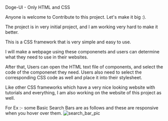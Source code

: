 Doge-UI - Only HTML and CSS 

Anyone is welcome to Contribute to this project. Let's make it big :).

The project is in very initial project, and I am working very hard to make it better.

This is a CSS framework that is very simple and easy to use.

I will make a webpage using these componenets and users can determine what they need to use in their websites.

After that, Users can open the HTML text file of components, and select the code of the componenet they need. Users also need to select the corresponding CSS code as well and place it into their stylesheet.


Like other CSS frameworks which have a very nice looking website with tutorials and everything, I am also working on the website of this project as well.


For Ex :- some Basic Search Bars  are as follows and these are responsive when you hover over them. 
![search_bar_pic](https://user-images.githubusercontent.com/47947926/84058552-07ac0c00-a9d7-11ea-93cb-c949bf5ccee1.JPG)


